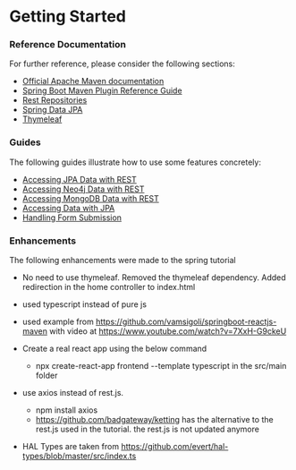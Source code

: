 # Getting Started

### Reference Documentation
For further reference, please consider the following sections:

* [Official Apache Maven documentation](https://maven.apache.org/guides/index.html)
* [Spring Boot Maven Plugin Reference Guide](https://docs.spring.io/spring-boot/docs/2.2.6.RELEASE/maven-plugin/)
* [Rest Repositories](https://docs.spring.io/spring-boot/docs/2.2.6.RELEASE/reference/htmlsingle/#howto-use-exposing-spring-data-repositories-rest-endpoint)
* [Spring Data JPA](https://docs.spring.io/spring-boot/docs/2.2.6.RELEASE/reference/htmlsingle/#boot-features-jpa-and-spring-data)
* [Thymeleaf](https://docs.spring.io/spring-boot/docs/2.2.6.RELEASE/reference/htmlsingle/#boot-features-spring-mvc-template-engines)

### Guides
The following guides illustrate how to use some features concretely:

* [Accessing JPA Data with REST](https://spring.io/guides/gs/accessing-data-rest/)
* [Accessing Neo4j Data with REST](https://spring.io/guides/gs/accessing-neo4j-data-rest/)
* [Accessing MongoDB Data with REST](https://spring.io/guides/gs/accessing-mongodb-data-rest/)
* [Accessing Data with JPA](https://spring.io/guides/gs/accessing-data-jpa/)
* [Handling Form Submission](https://spring.io/guides/gs/handling-form-submission/)

### Enhancements
The following enhancements were made to the spring tutorial
* No need to use thymeleaf. Removed the thymeleaf dependency. Added redirection in the home controller to index.html 
* used typescript instead of pure js
* used example from https://github.com/vamsigoli/springboot-reactjs-maven with video at https://www.youtube.com/watch?v=7XxH-G9ckeU

* Create a real react app using the below command
   * npx create-react-app frontend --template typescript in the src/main folder

* use axios instead of rest.js.
    * npm install axios
    * https://github.com/badgateway/ketting has the alternative to the rest.js used in the tutorial. the rest.js is not
    updated anymore
    
* HAL Types are taken from https://github.com/evert/hal-types/blob/master/src/index.ts

   

